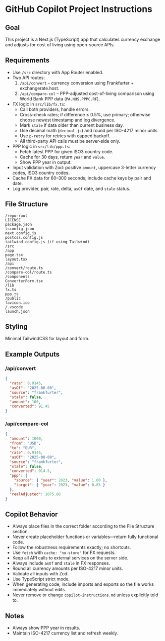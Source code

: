 # GitHub Copilot Project Instructions

## Goal
This project is a Next.js (TypeScript) app that calculates currency exchange and adjusts for cost of living using open-source APIs.

## Requirements
- Use `/src` directory with App Router enabled.
- Two API routes:
  1. `/api/convert` – currency conversion using Frankfurter + exchangerate.host.
  2. `/api/compare-col` – PPP-adjusted cost-of-living comparison using World Bank PPP data (`PA.NUS.PPPC.RF`).
- FX logic in `src/lib/fx.ts`:
  - Call both providers, handle errors.
  - Cross-check rates; if difference ≤ 0.5%, use primary; otherwise choose newest timestamp and log divergence.
  - Mark `stale` if data older than current business day.
  - Use decimal math (`decimal.js`) and round per ISO-4217 minor units.
  - Use `p-retry` for retries with capped backoff.
  - All third-party API calls must be server-side only.
- PPP logic in `src/lib/ppp.ts`:
  - Fetch latest PPP for given ISO3 country code.
  - Cache for 30 days, return `year` and `value`.
  - Show PPP year in output.
- Input validation with Zod: positive `amount`, uppercase 3-letter currency codes, ISO3 country codes.
- Cache FX data for 60–300 seconds; include cache keys by pair and date.
- Log provider, pair, rate, delta, `asOf` date, and `stale` status.

## File Structure
```
/repo-root
LICENSE
package.json
tsconfig.json
next.config.js
postcss.config.js
tailwind.config.js (if using Tailwind)
/src
/app
page.tsx
layout.tsx
/api
/convert/route.ts
/compare-col/route.ts
/components
ConverterForm.tsx
/lib
fx.ts
ppp.ts
/public
favicon.ico
/.vscode
launch.json
```

## Styling
Minimal TailwindCSS for layout and form.

## Example Outputs
### /api/convert
```json
{
  "rate": 0.9145,
  "asOf": "2025-08-08",
  "source": "frankfurter",
  "stale": false,
  "amount": 100,
  "converted": 91.45
}
```

### /api/compare-col

```json
{
  "amount": 1000,
  "from": "USD",
  "to": "EUR",
  "rate": 0.9145,
  "asOf": "2025-08-08",
  "source": "frankfurter",
  "stale": false,
  "converted": 914.5,
  "ppp": {
    "source": { "year": 2023, "value": 1.00 },
    "target": { "year": 2023, "value": 0.85 }
  },
  "realAdjusted": 1075.88
}
```

## Copilot Behavior

* Always place files in the correct folder according to the File Structure section.
* Never create placeholder functions or variables—return fully functional code.
* Follow the robustness requirements exactly; no shortcuts.
* Use `fetch` with `cache: "no-store"` for FX requests.
* Keep all API calls to external services on the server side.
* Always include `asOf` and `stale` in FX responses.
* Round all currency amounts per ISO-4217 minor units.
* Validate all inputs with Zod.
* Use TypeScript strict mode.
* When generating code, include imports and exports so the file works immediately without edits.
* Never remove or change `copilot-instructions.md` unless explicitly told to.

## Notes

* Always show PPP year in results.
* Maintain ISO-4217 currency list and refresh weekly.
